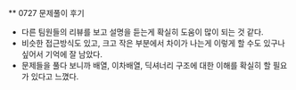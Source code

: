 ** 0727 문제풀이 후기

- 다른 팀원들의 리뷰를 보고 설명을 듣는게 확실히 도움이 많이 되는 것 같다.
- 비슷한 접근방식도 있고, 크고 작은 부분에서 차이가 나는게 이렇게 할 수도 있구나 싶어서 기억에 잘 남았다.
- 문제들을 풀다 보니까 배열, 이차배열, 딕셔너리 구조에 대한 이해를 확실히 할 필요가 있다고 느꼈다.